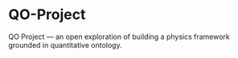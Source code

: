 # QO-Project
QO Project — an open exploration of building a physics framework grounded in quantitative ontology.
